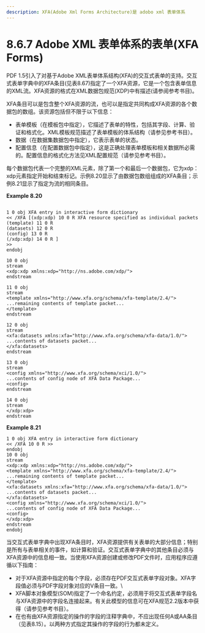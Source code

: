 ```yaml
---
description: XFA(Adobe Xml Forms Architecture)是 adobo xml 表单体系
---
```


# 8.6.7 Adobe XML 表单体系的表单(XFA Forms)

PDF 1.5引入了对基于Adobe XML表单体系结构(XFA)的交互式表单的支持。交互式表单字典中的XFA条目(见表8.67)指定了一个XFA资源，它是一个包含表单信息的XML流。XFA资源的格式在XML数据包规范(XDP)中有描述(请参阅参考书目)。

XFA条目可以是包含整个XFA资源的流，也可以是指定共同构成XFA资源的各个数据包的数组。该资源包括但不限于以下信息：

* 表单模板（在模板包中指定），它描述了表单的特性，包括其字段、计算、验证和格式化。XML模板规范描述了表单模板的体系结构（请参见参考书目）。
* 数据（在数据集数据包中指定），它表示表单的状态。
* 配置信息（在配置数据包中指定），这是正确处理表单模板和相关数据所必需的。配置信息的格式化方法见XML配置规范（请参见参考书目）。

每个数据包代表一个完整的XML元素，除了第一个和最后一个数据包，它为xdp：xdp元素指定开始和结束标记。示例8.20显示了由数据包数组组成的XFA条目；示例8.21显示了指定为流的相同条目。



**Example 8.20**

```

1 0 obj XFA entry in interactive form dictionary
<< /XFA [(xdp:xdp) 10 0 R XFA resource specified as individual packets
(template) 11 0 R
(datasets) 12 0 R
(config) 13 0 R
(/xdp:xdp) 14 0 R ]
>>
endobj

10 0 obj
stream
<xdp:xdp xmlns:xdp="http://ns.adobe.com/xdp/">
endstream

11 0 obj
stream
<template xmlns="http://www.xfa.org/schema/xfa-template/2.4/">
...remaining contents of template packet...
</template>
endstream

12 0 obj
stream
<xfa:datasets xmlns:xfa="http://www.xfa.org/schema/xfa-data/1.0/">
...contents of datasets packet...
</xfa:datasets>
endstream

13 0 obj
stream
<config xmlns="http://www.xfa.org/schema/xci/1.0/">
...contents of config node of XFA Data Package...
<config>
endstream

14 0 obj
stream
</xdp:xdp>
endstream
```

**Example 8.21**

```
1 0 obj XFA entry in interactive form dictionary
<< /XFA 10 0 R >>
endobj
10 0 obj
stream
<xdp:xdp xmlns:xdp="http://ns.adobe.com/xdp/">
<template xmlns="http://www.xfa.org/schema/xfa-template/2.4/">
...remaining contents of template packet...
</template>
<xfa:datasets xmlns:xfa="http://www.xfa.org/schema/xfa-data/1.0/">
...contents of datasets packet...
</xfa:datasets>
<config xmlns="http://www.xfa.org/schema/xci/1.0/">
...contents of config node of XFA Data Package...
<config>
</xdp:xdp>
endstream
endobj
```

当交互式表单字典中出现XFA条目时，XFA资源提供有关表单的大部分信息；特别是所有与表单相关的事件，如计算和验证。交互式表单字典中的其他条目必须与XFA资源中的信息相一致。当使用XFA资源创建或修改PDF文件时，应用程序应遵循以下指南：

* 对于XFA资源中指定的每个字段，必须存在PDF交互式表单字段对象。XFA字段值必须与PDF字段对象对应的V条目一致。\\
* XFA脚本对象模型(SOM)指定了一个命名约定，必须用于将交互式表单字段名与XFA资源中的字段名连接起来。有关此模型的信息可在XFA规范2.2版本中获得（请参见参考书目）。
* 在也有由XFA资源指定的操作的字段的注释字典中，不应出现任何A或AA条目（见表8.15）。以两种方式指定其操作的字段的行为都未定义。
